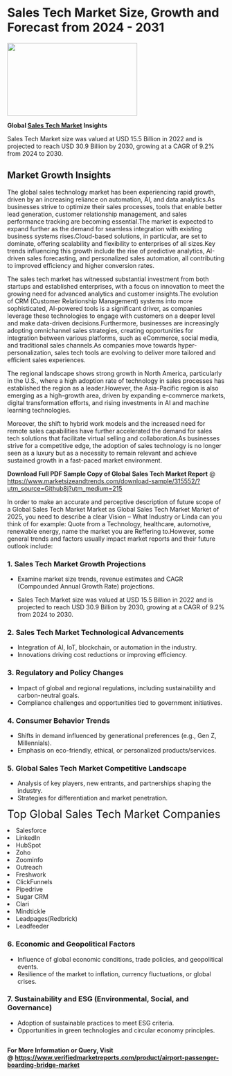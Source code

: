 <H1>Sales Tech Market Size, Growth and Forecast from 2024 - 2031</H1><img class="aligncenter size-medium wp-image-584254" src="https://thirdeyenews.in/wp-content/uploads/2024/09/Global-Market-Research-300x168.jpeg" alt="" width="300" height="168" /><p><strong>Global&nbsp;<a href="https://www.marketsizeandtrends.com/download-sample/315552/?utm_source=Github8j?utm_medium=215">Sales Tech Market</a> Insights</strong></p><p>Sales Tech Market size was valued at USD 15.5 Billion in 2022 and is projected to reach USD 30.9 Billion by 2030, growing at a CAGR of 9.2% from 2024 to 2030.</p><p><h2>Market Growth Insights</h2> <p>The global sales technology market has been experiencing rapid growth, driven by an increasing reliance on automation, AI, and data analytics.As businesses strive to optimize their sales processes, tools that enable better lead generation, customer relationship management, and sales performance tracking are becoming essential.The market is expected to expand further as the demand for seamless integration with existing business systems rises.Cloud-based solutions, in particular, are set to dominate, offering scalability and flexibility to enterprises of all sizes.Key trends influencing this growth include the rise of predictive analytics, AI-driven sales forecasting, and personalized sales automation, all contributing to improved efficiency and higher conversion rates.</p> <p>The sales tech market has witnessed substantial investment from both startups and established enterprises, with a focus on innovation to meet the growing need for advanced analytics and customer insights.The evolution of CRM (Customer Relationship Management) systems into more sophisticated, AI-powered tools is a significant driver, as companies leverage these technologies to engage with customers on a deeper level and make data-driven decisions.Furthermore, businesses are increasingly adopting omnichannel sales strategies, creating opportunities for integration between various platforms, such as eCommerce, social media, and traditional sales channels.As companies move towards hyper-personalization, sales tech tools are evolving to deliver more tailored and efficient sales experiences.</p> <p>The regional landscape shows strong growth in North America, particularly in the U.S., where a high adoption rate of technology in sales processes has established the region as a leader.However, the Asia-Pacific region is also emerging as a high-growth area, driven by expanding e-commerce markets, digital transformation efforts, and rising investments in AI and machine learning technologies.</p> <p>Moreover, the shift to hybrid work models and the increased need for remote sales capabilities have further accelerated the demand for sales tech solutions that facilitate virtual selling and collaboration.As businesses strive for a competitive edge, the adoption of sales technology is no longer seen as a luxury but as a necessity to remain relevant and achieve sustained growth in a fast-paced market environment.</p> <p><span class=""><strong>Download Full PDF Sample Copy of Global Sales Tech Market Report</strong> @ <a href="https://www.marketsizeandtrends.com/download-sample/315552/?utm_source=Github8j?utm_medium=215" target="_blank">https://www.marketsizeandtrends.com/download-sample/315552/?utm_source=Github8j?utm_medium=215</a></span></p><p>In order to make an accurate and perceptive description of future scope of a Global&nbsp;Sales Tech Market Market as Global&nbsp;Sales Tech Market Market of 2025, you need to describe a clear Vision &ndash; What Industry or Linda can you think of for example: Quote from a Technology, healthcare, automotive, renewable energy, name the market you are Reffering to.However, some general trends and factors usually impact market reports and their future outlook include:</p><h3>1.&nbsp;<strong>Sales Tech Market Growth Projections</strong></h3><ul><li>Examine market size trends, revenue estimates and CAGR (Compounded Annual Growth Rate) projections.</li><li><p>Sales Tech Market size was valued at USD 15.5 Billion in 2022 and is projected to reach USD 30.9 Billion by 2030, growing at a CAGR of 9.2% from 2024 to 2030.</p></li></ul><h3>2.&nbsp;<strong>Sales Tech Market Technological Advancements</strong></h3><ul><li>Integration of AI, IoT, blockchain, or automation in the industry.</li><li>Innovations driving cost reductions or improving efficiency.</li></ul><h3>3.&nbsp;<strong>Regulatory and Policy Changes</strong></h3><ul><li>Impact of global and regional regulations, including sustainability and carbon-neutral goals.</li><li>Compliance challenges and opportunities tied to government initiatives.</li></ul><h3>4.&nbsp;<strong>Consumer Behavior Trends</strong></h3><ul><li>Shifts in demand influenced by generational preferences (e.g., Gen Z, Millennials).</li><li>Emphasis on eco-friendly, ethical, or personalized products/services.</li></ul><h3>5.&nbsp;<strong>Global Sales Tech Market Competitive Landscape</strong></h3><ul><li>Analysis of key players, new entrants, and partnerships shaping the industry.</li><li>Strategies for differentiation and market penetration.</li></ul><p data-pm-slice="1 1 []"><span style="color: inherit; font-family: inherit; font-size: 25px;">Top Global Sales Tech Market Companies</span></p><div class="" data-test-id=""><p><li>Salesforce</li><li> LinkedIn</li><li> HubSpot</li><li> Zoho</li><li> Zoominfo</li><li> Outreach</li><li> Freshwork</li><li> ClickFunnels</li><li> Pipedrive</li><li> Sugar CRM</li><li> Clari</li><li> Mindtickle</li><li> Leadpages(Redbrick)</li><li> Leadfeeder</li></p></div><h3>6.&nbsp;<strong>Economic and Geopolitical Factors</strong></h3><ul><li>Influence of global economic conditions, trade policies, and geopolitical events.</li><li>Resilience of the market to inflation, currency fluctuations, or global crises.</li></ul><h3>7.&nbsp;<strong>Sustainability and ESG (Environmental, Social, and Governance)</strong></h3><ul><li>Adoption of sustainable practices to meet ESG criteria.</li><li>Opportunities in green technologies and circular economy principles.</li></ul><h2><strong style="font-size: 14px;">For More Information or Query, Visit @&nbsp;</strong><a style="background-color: #ffffff; font-size: 14px;" href="https://www.marketsizeandtrends.com/report/sales-tech-market/" target="_blank">https://www.verifiedmarketreports.com/product/airport-passenger-boarding-bridge-market</a></h2>